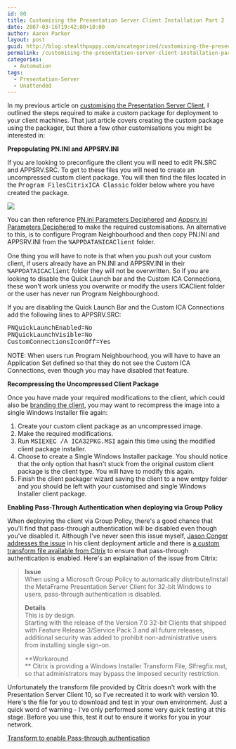 ```yaml
---
id: 80
title: Customising the Presentation Server Client Installation Part 2
date: 2007-03-16T19:42:00+10:00
author: Aaron Parker
layout: post
guid: http://blog.stealthpuppy.com/uncategorized/customising-the-presentation-server-client-installation-part-2
permalink: /customising-the-presentation-server-client-installation-part-2/
categories:
  - Automation
tags:
  - Presentation-Server
  - Unattended
---
```

In my previous article on [customising the Presentation Server Client](http://www.stealthpuppy.com/blogs/travelling/archive/2007/03/11/customising-the-presentation-server-client-installation.aspx), I outlined the steps required to make a custom package for deployment to your client machines. That just article covers creating the custom package using the packager, but there a few other customisations you might be interested in:

**Prepopulating PN.INI and APPSRV.INI**

If you are looking to preconfigure the client you will need to edit PN.SRC and APPSRV.SRC. To get to these files you will need to create an uncompressed custom client package. You will then find the files located in the <font face="courier new,courier">Program FilesCitrixICA Classic</font> folder below where you have created the package.

<img border="0" src="https://stealthpuppy.com/wp-content/uploads/2007/03/1000.14.1119.UncompressedClient.png" /> 

You can then reference [PN.ini Parameters Deciphered](http://ctxex10.citrix.com/article/entry.jspa?entryID=876) and [Appsrv.ini Parameters Deciphered](http://ctxex10.citrix.com/article/entry.jspa?entryID=850) to make the required customisations. An alternative to this, is to configure Program Neighbourhood and then copy PN.INI and APPSRV.INI from the <font face="courier new,courier">%APPDATA%ICAClient</font> folder.

One thing you will have to note is that when you push out your custom client, if users already have an PN.INI and APPSRV.INI in their <font face="courier new,courier">%APPDATAICAClient</font> folder they will not be overwritten. So if you are looking to disable the Quick Launch bar and the Custom ICA Connections, these won't work unless you overwrite or modify the users ICAClient folder or the user has never run Program Neighbourghood.

If you are disabling the Quick Launch Bar and the Custom ICA Connections add the following lines to APPSRV.SRC:

<font face="courier new,courier">PNQuickLaunchEnabled=No<br /> PNQuickLaunchVisible=No<br /> CustomConnectionsIconOff=Yes</font>

<p class="important">
  NOTE: When users run Program Neighbourhood, you will have to have an Application Set defined so that they do not see the Custom ICA Connections, even though you may have disabled that feature.
</p>

**Recompressing the Uncompressed Client Package**

Once you have made your required modifications to the client, which could also be [branding the client](http://www.jasonconger.com/ShowPost.aspx?strID=03d6640a-0b46-457f-ae0d-bbe88d913bd8), you may want to recompress the image into a single Windows Installer file again:

  1. Create your custom client package as an uncompressed image.
  2. Make the required modifications.
  3. Run <font face="courier new,courier">MSIEXEC /A ICA32PKG.MSI</font> again this time using the modified client package installer.
  4. Choose to create a Single Windows Installer package. You should notice that the only option that hasn't stuck from the original custom client package is the client type. You will have to modify this again.
  5. Finish the client packager wizard saving the client to a new emtpy folder and you should be left with your customised and single Windows Installer client package.

**Enabling Pass-Through Authentication when deploying via Group Policy**

When deploying the client via Group Policy, there's a good chance that you'll find that pass-through authentication will be disabled even though you've disabled it. Although I've never seen this issue myself, [Jason Conger addresses the issue](http://www.jasonconger.com/ShowPost.aspx?strID=87a0885c-a0f1-4b85-b28f-a25813ed8119) in his client deployment article and there is [a custom transform file available from Citrix](http://support.citrix.com/article/entry.jspa?entryID=3936) to ensure that pass-through authentication is enabled. Here's an explaination of the issue from Citrix:

> **Issue**  
> When using a Microsoft Group Policy to automatically distribute/install the MetaFrame Presentation Server Client for 32-bit Windows to users, pass-through authentication is disabled.
> 
> **Details**  
> This is by design.  
> Starting with the release of the Version 7.0 32-bit Clients that shipped with Feature Release 3/Service Pack 3 and all future releases, additional security was added to prohibit non-administrative users from installing single sign-on.
> 
> **Workaround  
>** Citrix is providing a Windows Installer Transform File, Slfregfix.mst, so that administrators may bypass the imposed security restriction.

Unfortunately the transform file provided by Citrix doesn't work with the Presentation Server Client 10, so I've recreated it to work with version 10. Here's the file for you to download and test in your own environment. Just a quick word of warning - I've only performed some very quick testing at this stage. Before you use this, test it out to ensure it works for you in your network.

<p class="download">
  <a href="https://stealthpuppy.com/wp-content/uploads/2007/03/slfregfix2.mst">Transform to enable Pass-through authentication</a>
</p>